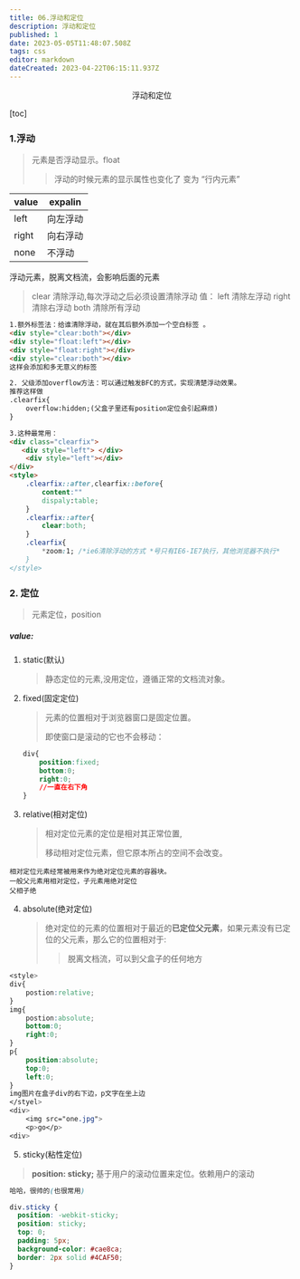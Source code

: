 ```yaml
---
title: 06.浮动和定位
description: 浮动和定位
published: 1
date: 2023-05-05T11:48:07.508Z
tags: css
editor: markdown
dateCreated: 2023-04-22T06:15:11.937Z
---
```


<center>浮动和定位</center>

[toc]

### 1.浮动

> 元素是否浮动显示。float
>
> > 浮动的时候元素的显示属性也变化了 变为 “行内元素”

| value | expalin  |
| ----- | -------- |
| left  | 向左浮动 |
| right | 向右浮动 |
| none  | 不浮动   |

浮动元素，脱离文档流，会影响后面的元素

> 	clear 清除浮动,每次浮动之后必须设置清除浮动
> 	    值： left 清除左浮动
> 	    right 清除右浮动
> 	    both 清除所有浮动

```html
1.额外标签法：给谁清除浮动，就在其后额外添加一个空白标签 。
<div style="clear:both"></div>
<div style="float:left"></div>
<div style="float:right"></div>
<div style="clear:both"></div>
这样会添加和多无意义的标签

2. 父级添加overflow方法：可以通过触发BFC的方式，实现清楚浮动效果。
推荐这样做
.clearfix{
	overflow:hidden;(父盒子里还有position定位会引起麻烦)
}

3.这种最常用：
<div class="clearfix">
   <div style="left"> </div>
    <div style="left"></div>
</div>
<style>
    .clearfix::after,clearfix::before{
        content:""
        dispaly:table;
    }
    .clearfix::after{
        clear:both;
    }
    .clearfix{
        *zoom:1; /*ie6清除浮动的方式 *号只有IE6-IE7执行，其他浏览器不执行*
    }
</style>
```



### 2. 定位

> 元素定位，position

##### value:

1. static(默认)

   > 静态定位的元素,没用定位，遵循正常的文档流对象。

2. fixed(固定定位)

   > 元素的位置相对于浏览器窗口是固定位置。
   >
   > 即使窗口是滚动的它也不会移动：

   ```css
   div{
       position:fixed;
       bottom:0;
       right:0;
       //一直在右下角
   }
   ```

3. relative(相对定位)

   > 相对定位元素的定位是相对其正常位置,
   >
   > 移动相对定位元素，但它原本所占的空间不会改变。

```
相对定位元素经常被用来作为绝对定位元素的容器块。
一般父元素用相对定位，子元素用绝对定位
父相子绝
```

4. absolute(绝对定位)

   > 绝对定位的元素的位置相对于最近的**已定位父元素**，如果元素没有已定位的父元素，那么它的位置相对于<html>:
   >
   > > 脱离文档流，可以到父盒子的任何地方

```css
<style>
div{
    postion:relative;
}
img{
    postion:absolute;
   	bottom:0;
    right:0;
}
p{
    position:absolute;
    top:0;
    left:0;
}
img图片在盒子div的右下边，p文字在坐上边
</styel>
<div>
	<img src="one.jpg">	
	<p>go</p>
<div>
```



5. sticky(粘性定位)

> **position: sticky;** 基于用户的滚动位置来定位。依赖用户的滚动

```css
哈哈，很帅的(也很常用)

div.sticky {
  position: -webkit-sticky;
  position: sticky;
  top: 0;
  padding: 5px;
  background-color: #cae8ca;
  border: 2px solid #4CAF50; 
}
```